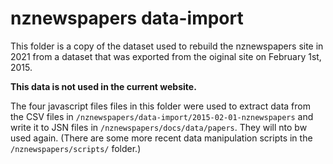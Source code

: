 # nznewspapers data-import

This folder is a copy of the dataset used to rebuild the nznewspapers site in 2021 from a dataset that was exported from the oiginal site on February 1st, 2015.

**This data is not used in the current website.**

The four javascript files files in this folder were used to extract data from the CSV files in ```/nznewspapers/data-import/2015-02-01-nznewspapers``` and write it to JSN files in ```/nznewspapers/docs/data/papers```. They will nto bw used again. (There are some more recent data manipulation scripts in the ```/nznewspapers/scripts/``` folder.)
